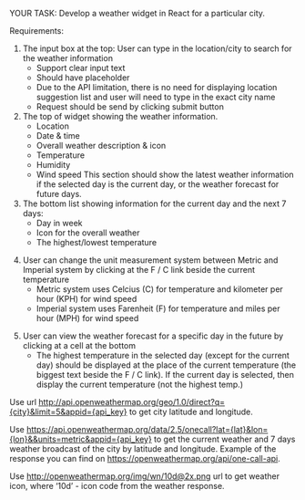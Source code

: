 YOUR TASK: Develop a weather widget in React for a particular city.

Requirements:
<weather-module-default>
1. The input box at the top: User can type in the location/city to search for the weather information
   + Support clear input text
   + Should have placeholder
   + Due to the API limitation, there is no need for displaying location suggestion list and user will need to type in the exact city name
   + Request should be send by clicking submit button
2. The top of widget showing the weather information.
   + Location
   + Date & time
   + Overall weather description & icon
   + Temperature
   + Humidity
   + Wind speed
This section should show the latest weather information if the selected day is the current day, or the weather forecast for future days.
3. The bottom list showing information for the current
     day and the next 7 days:
    + Day in week
    + Icon for the overall weather
    + The highest/lowest temperature
<weather-module-farenheit>

4. User can change the unit measurement system
     between Metric and Imperial system by clicking
     at the F / C link beside the current temperature
    + Metric system uses Celcius (C) for temperature
       and kilometer per hour (KPH) for wind speed
    + Imperial system uses Farenheit (F) for temperature
       and miles per hour (MPH) for wind speed
<weather-module-select-day>

5. User can view the weather forecast for a specific
     day in the future by clicking at a cell at the bottom
    + The highest temperature in the selected day (except for the current day) should be displayed at the place of the current temperature (the biggest text beside the F / C link). If the current day is selected, then display the current temperature (not the highest temp.)

Use url http://api.openweathermap.org/geo/1.0/direct?q={city}&limit=5&appid={api_key} to get city latitude and longitude.

Use https://api.openweathermap.org/data/2.5/onecall?lat={lat}&lon={lon}&&units=metric&appid={api_key} to get the current weather and 7 days weather broadcast of the city by latitude and longitude. Example of the response you can find on https://openweathermap.org/api/one-call-api.

Use http://openweathermap.org/img/wn/10d@2x.png url to get weather icon, where ‘10d’ - icon code from the weather response.
